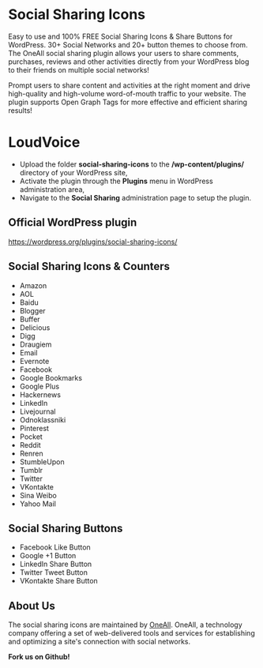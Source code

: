 # Social Sharing Icons
Easy to use and 100% FREE Social Sharing Icons & Share Buttons for WordPress. 30+ Social Networks and 20+ button themes to choose from.
The OneAll social sharing plugin allows your users to share comments, purchases, reviews and other activities directly from your WordPress 
blog to their friends on multiple social networks!

Prompt users to share content and activities at the right moment and drive high-quality and high-volume word-of-mouth traffic to your website. 
The plugin supports Open Graph Tags for more effective and efficient sharing results!

# LoudVoice
* Upload the folder **social-sharing-icons** to the **/wp-content/plugins/** directory of your WordPress site,
* Activate the plugin through the **Plugins** menu in WordPress administration area,
* Navigate to the **Social Sharing** administration page to setup the plugin.


## Official WordPress plugin
https://wordpress.org/plugins/social-sharing-icons/


## Social Sharing Icons & Counters
* Amazon
* AOL
* Baidu
* Blogger
* Buffer
* Delicious
* Digg
* Draugiem
* Email
* Evernote
* Facebook
* Google Bookmarks
* Google Plus
* Hackernews
* LinkedIn
* Livejournal
* Odnoklassniki
* Pinterest
* Pocket
* Reddit
* Renren
* StumbleUpon
* Tumblr
* Twitter
* VKontakte
* Sina Weibo
* Yahoo Mail


##  Social Sharing Buttons
* Facebook Like Button
* Google +1 Button
* LinkedIn Share Button
* Twitter Tweet Button
* VKontakte Share Button


## About Us
The social sharing icons are maintained by [OneAll](http://www.oneall.com/). OneAll, a technology company offering a set of 
web-delivered tools and services for establishing and optimizing a site's connection with social networks.

**Fork us on Github!**